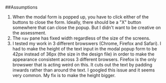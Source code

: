 ##Assumptions
1. When the modal form is popped up, you have to click either of the buttons to close the form. Ideally, there should be a "X" button somewhere that can close the popup. But I didn't want to be creative on the assessment. 
2. The `nav` pane has fixed width regardless of the size of the screens.
3. I tested my work in 3 different browswers (Chrome, Firefox and Safari). I had to make the height of the text input in the modal popup form to be 42px instead of 36px (the size in the design file) in order to make the appearance consistent across 3 different browsers. Firefox is the only browswer that is acting weird on this. It cuts out the text by padding inwards rather than around the text. I googled this issue and it seems very common. My fix is to make the height bigger.